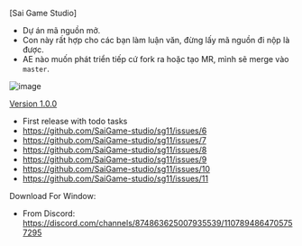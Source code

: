 [Sai Game Studio]
- Dự án mã nguồn mở.
- Con này rất hợp cho các bạn làm luận văn, đừng lấy mã nguồn đi nộp là được.
- AE nào muốn phát triển tiếp cứ fork ra hoặc tạo MR, mình sẽ merge vào `master`.

![image](https://github.com/user-attachments/assets/39027694-d833-4e35-989a-01ea4aa0b32e)

[Version 1.0.0](https://github.com/SaiGame-studio/sg11/releases/tag/v1.0.0)
- First release with todo tasks
- https://github.com/SaiGame-studio/sg11/issues/6
- https://github.com/SaiGame-studio/sg11/issues/7
- https://github.com/SaiGame-studio/sg11/issues/8
- https://github.com/SaiGame-studio/sg11/issues/9
- https://github.com/SaiGame-studio/sg11/issues/10
- https://github.com/SaiGame-studio/sg11/issues/11

Download For Window:
- From Discord: https://discord.com/channels/874863625007935539/1107894864705757295
